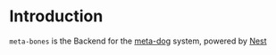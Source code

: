 # Introduction

`meta-bones` is the Backend for the [meta-dog](https://github.com/meta-dog/meta-dog) system, powered by [Nest](https://github.com/nestjs/nest)
